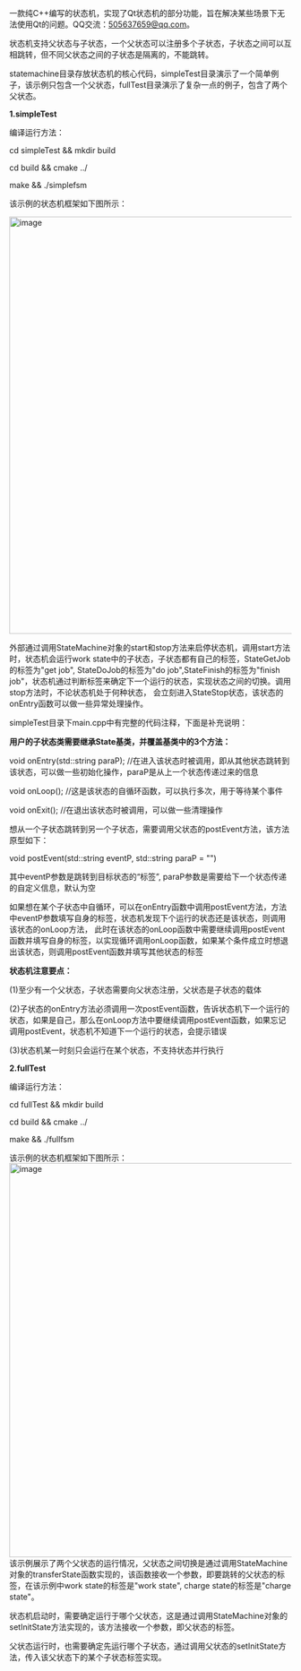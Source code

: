 一款纯C++编写的状态机，实现了Qt状态机的部分功能，旨在解决某些场景下无法使用Qt的问题。QQ交流：505637659@qq.com。

状态机支持父状态与子状态，一个父状态可以注册多个子状态，子状态之间可以互相跳转，但不同父状态之间的子状态是隔离的，不能跳转。

statemachine目录存放状态机的核心代码，simpleTest目录演示了一个简单例子，该示例只包含一个父状态，fullTest目录演示了复杂一点的例子，包含了两个父状态。

**1.simpleTest**

编译运行方法：

 cd simpleTest && mkdir build

 cd build && cmake ../

 make && ./simplefsm
 
 该示例的状态机框架如下图所示：

 <img width="1510" height="745" alt="image" src="https://github.com/user-attachments/assets/55c7f3fc-9023-4b85-8ec1-80eb8b2e2052" />

外部通过调用StateMachine对象的start和stop方法来启停状态机，调用start方法时，状态机会运行work state中的子状态，子状态都有自己的标签，StateGetJob的标签为"get job",
StateDoJob的标签为"do job",StateFinish的标签为"finish job"，状态机通过判断标签来确定下一个运行的状态，实现状态之间的切换。调用stop方法时，不论状态机处于何种状态，
会立刻进入StateStop状态，该状态的onEntry函数可以做一些异常处理操作。

simpleTest目录下main.cpp中有完整的代码注释，下面是补充说明：

**用户的子状态类需要继承State基类，并覆盖基类中的3个方法：**

void onEntry(std::string paraP);  //在进入该状态时被调用，即从其他状态跳转到该状态，可以做一些初始化操作，paraP是从上一个状态传递过来的信息

void onLoop();                    //这是该状态的自循环函数，可以执行多次，用于等待某个事件

void onExit();                    //在退出该状态时被调用，可以做一些清理操作

想从一个子状态跳转到另一个子状态，需要调用父状态的postEvent方法，该方法原型如下：

void postEvent(std::string eventP, std::string paraP = "")

其中eventP参数是跳转到目标状态的“标签”, paraP参数是需要给下一个状态传递的自定义信息，默认为空

如果想在某个子状态中自循环，可以在onEntry函数中调用postEvent方法，方法中eventP参数填写自身的标签，状态机发现下个运行的状态还是该状态，则调用该状态的onLoop方法，
此时在该状态的onLoop函数中需要继续调用postEvent函数并填写自身的标签，以实现循环调用onLoop函数，如果某个条件成立时想退出该状态，则调用postEvent函数并填写其他状态的标签

**状态机注意要点：**

(1)至少有一个父状态，子状态需要向父状态注册，父状态是子状态的载体

(2)子状态的onEntry方法必须调用一次postEvent函数，告诉状态机下一个运行的状态，如果是自己，那么在onLoop方法中要继续调用postEvent函数，如果忘记调用postEvent，状态机不知道下一个运行的状态，会提示错误

(3)状态机某一时刻只会运行在某个状态，不支持状态并行执行

**2.fullTest**

编译运行方法：

 cd fullTest && mkdir build

 cd build && cmake ../

 make && ./fullfsm
 
 该示例的状态机框架如下图所示：
 <img width="1505" height="704" alt="image" src="https://github.com/user-attachments/assets/cbb3c58f-9ee6-4940-88ea-2117ca364be9" />
 该示例展示了两个父状态的运行情况，父状态之间切换是通过调用StateMachine对象的transferState函数实现的，该函数接收一个参数，即要跳转的父状态的标签，在该示例中work state的标签是"work state",
 charge state的标签是"charge state"。

 状态机启动时，需要确定运行于哪个父状态，这是通过调用StateMachine对象的setInitState方法实现的，该方法接收一个参数，即父状态的标签。
 
 父状态运行时，也需要确定先运行哪个子状态，通过调用父状态的setInitState方法，传入该父状态下的某个子状态标签实现。


